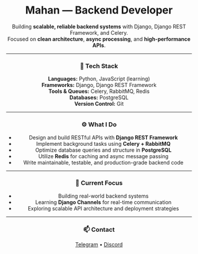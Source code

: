 <div align="center">

# Mahan — Backend Developer  

Building **scalable, reliable backend systems** with Django, Django REST Framework, and Celery.  
Focused on **clean architecture**, **async processing**, and **high-performance APIs**.

---

### 🧠 Tech Stack

**Languages:** Python, JavaScript (learning)  
**Frameworks:** Django, Django REST Framework  
**Tools & Queues:** Celery, RabbitMQ, Redis  
**Databases:** PostgreSQL  
**Version Control:** Git  

---

### ⚙️ What I Do

- Design and build RESTful APIs with **Django REST Framework**  
- Implement background tasks using **Celery + RabbitMQ**  
- Optimize database queries and structure in **PostgreSQL**  
- Utilize **Redis** for caching and async message passing  
- Write maintainable, testable, and production-grade backend code  

---

### 🚀 Current Focus

- Building real-world backend systems  
- Learning **Django Channels** for real-time communication  
- Exploring scalable API architecture and deployment strategies  

---

### 📫 Contact
<a href="https://t.me/Mahanirzz" target="_blank">Telegram</a> • 
<a href="https://discord.com/users/mutebaby" target="_blank">Discord</a>

</div>



